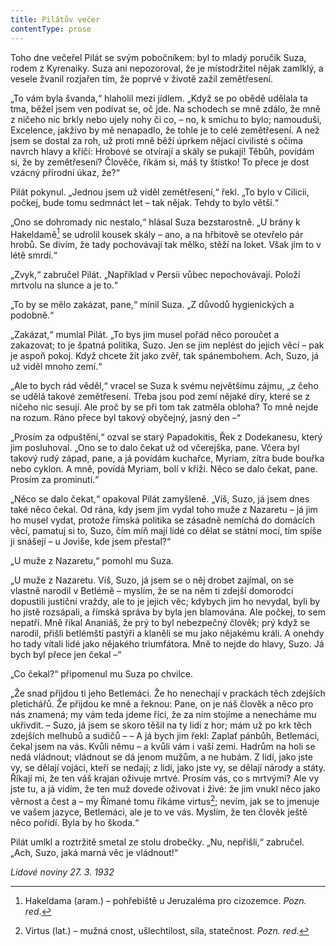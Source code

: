 ```yaml
---
title: Pilátův večer
contentType: prose
---
```


<section>

Toho dne večeřel Pilát se svým pobočníkem: byl to mladý poručík Suza, rodem z Kyrenaiky. Suza ani nepozoroval, že je místodržitel nějak zamlklý, a vesele žvanil rozjařen tím, že poprvé v životě zažil zemětřesení.

„To vám byla švanda,“ hlaholil mezi jídlem. „Když se po obědě udělala ta tma, běžel jsem ven podívat se, oč jde. Na schodech se mně zdálo, že mně z ničeho nic brkly nebo ujely nohy či co, – no, k smíchu to bylo; namouduši, Excelence, jakživo by mě nenapadlo, že tohle je to celé zemětřesení. A než jsem se dostal za roh, už proti mně běží úprkem nějací civilisté s očima navrch hlavy a křičí: Hrobové se otvírají a skály se pukají! Těbůh, povídám si, že by zemětřesení? Člověče, říkám si, máš ty štístko! To přece je dost vzácný přírodní úkaz, že?“

Pilát pokynul. „Jednou jsem už viděl zemětřesení,“ řekl. „To bylo v Cilicii, počkej, bude tomu sedmnáct let – tak nějak. Tehdy to bylo větší.“

„Ono se dohromady nic nestalo,“ hlásal Suza bezstarostně. „U brány k Hakeldamě[^13] se udrolil kousek skály – ano, a na hřbitově se otevřelo pár hrobů. Se divím, že tady pochovávají tak mělko, stěží na loket. Však jim to v létě smrdí.“

„Zvyk,“ zabručel Pilát. „Například v Persii vůbec nepochovávají. Položí mrtvolu na slunce a je to.“

„To by se mělo zakázat, pane,“ mínil Suza. „Z důvodů hygienických a podobně.“

„Zakázat,“ mumlal Pilát. „To bys jim musel pořád něco poroučet a zakazovat; to je špatná politika, Suzo. Jen se jim neplést do jejich věcí – pak je aspoň pokoj. Když chcete žít jako zvěř, tak spánembohem. Ach, Suzo, já už viděl mnoho zemí.“

„Ale to bych rád věděl,“ vracel se Suza k svému největšímu zájmu, „z čeho se udělá takové zemětřesení. Třeba jsou pod zemí nějaké díry, které se z ničeho nic sesují. Ale proč by se při tom tak zatměla obloha? To mně nejde na rozum. Ráno přece byl takový obyčejný, jasný den –“

„Prosím za odpuštění,“ ozval se starý Papadokitis, Řek z Dodekanesu, který jim posluhoval. „Ono se to dalo čekat už od včerejška, pane. Včera byl takový rudý západ, pane, a já povídám kuchařce, Myriam, zítra bude bouřka nebo cyklon. A mně, povídá Myriam, bolí v kříži. Něco se dalo čekat, pane. Prosím za prominutí.“

„Něco se dalo čekat,“ opakoval Pilát zamyšleně. „Víš, Suzo, já jsem dnes také něco čekal. Od rána, kdy jsem jim vydal toho muže z Nazaretu – já jim ho musel vydat, protože římská politika se zásadně nemíchá do domácích věcí, pamatuj si to, Suzo, čím míň mají lidé co dělat se státní mocí, tím spíše ji snášejí – u Joviše, kde jsem přestal?“

„U muže z Nazaretu,“ pomohl mu Suza.

„U muže z Nazaretu. Víš, Suzo, já jsem se o něj drobet zajímal, on se vlastně narodil v Betlémě – myslím, že se na něm ti zdejší domorodci dopustili justiční vraždy, ale to je jejich věc; kdybych jim ho nevydal, byli by ho jistě rozsápali, a římská správa by byla jen blamována. Ale počkej, to sem nepatří. Mně říkal Ananiáš, že prý to byl nebezpečný člověk; prý když se narodil, přišli betlémští pastýři a klaněli se mu jako nějakému králi. A onehdy ho tady vítali lidé jako nějakého triumfátora. Mně to nejde do hlavy, Suzo. Já bych byl přece jen čekal –“

„Co čekal?“ připomenul mu Suza po chvilce.

„Že snad přijdou ti jeho Betlemáci. Že ho nenechají v prackách těch zdejších pletichářů. Že přijdou ke mně a řeknou: Pane, on je náš člověk a něco pro nás znamená; my vám teda jdeme říci, že za ním stojíme a nenecháme mu ukřivdit. – Suzo, já jsem se skoro těšil na ty lidi z hor; mám už po krk těch zdejších melhubů a sudičů – – A já bych jim řekl: Zaplať pánbůh, Betlemáci, čekal jsem na vás. Kvůli němu – a kvůli vám i vaší zemi. Hadrům na holi se nedá vládnout; vládnout se dá jenom mužům, a ne hubám. Z lidí, jako jste vy, se dělají vojáci, kteří se nedají; z lidí, jako jste vy, se dělají národy a státy. Říkají mi, že ten váš krajan oživuje mrtvé. Prosím vás, co s mrtvými? Ale vy jste tu, a já vidím, že ten muž dovede oživovat i živé: že jim vnukl něco jako věrnost a čest a – my Římané tomu říkáme virtus[^14]; nevím, jak se to jmenuje ve vašem jazyce, Betlemáci, ale je to ve vás. Myslím, že ten člověk ještě něco pořídí. Byla by ho škoda.“

Pilát umlkl a roztržitě smetal ze stolu drobečky. „Nu, nepřišli,“ zabručel. „Ach, Suzo, jaká marná věc je vládnout!“

_Lidové noviny 27. 3. 1932_

</section>

[^1]: Votant (lat.) – přísedící u soudu. _Pozn. red_.

[^2]: Chlamyda (řec.) – plášť ve starém Řecku nošený přes levé rameno a sepnutý kovovou sponou. _Pozn. red_.

[^3]: Agora (řec.) – shromaždiště lidu. _Pozn. red_.

[^4]: Jednoroční beránci z jarního vrhu. _Pozn. red_.

[^5]: Megara – jedno z nejmocnějších starořeckých měst. _Pozn. red_.

[^6]: Boiótia – oblast středního Řecka. _Pozn. red_.

[^7]: Andres Boiótikoi – mužové boiótští. _Pozn. red_.

[^8]: Búlé (řec.) – poradní sbor se správní a soudní pravomocí. _Pozn. red_.

[^9]: Senonové – galský kmen, žijící mezi Loirou a Seinou. _Pozn. red_.

[^10]: Nunvář – zvěrokleštič. _Pozn. red_.

[^11]: Rabboni (aram.) – učiteli, mistře. _Pozn. red_.

[^12]: Synedrium/synedrion (řec.) – nejvyšší orgán moci v Judeji. _Pozn. red_.

[^13]: Hakeldama (aram.) – pohřebiště u Jeruzaléma pro cizozemce. _Pozn. red_.

[^14]: Virtus (lat.) – mužná cnost, ušlechtilost, síla, statečnost. _Pozn. red_.

[^15]: Augur (lat.) – ptakopravec, věštec předpovídající z letu ptáků. _Pozn. red_.

[^16]: O maličkosti se soudce nezajímá (velký duch nedbá malicherností). _Pozn. red_.

[^17]: Arián – člověk popírající Kristovo božství (přinesl ji Arius, alexandrijský, křesťanský kazatel). _Pozn. red_.

[^18]: Podestà vicegerente (ital.) – zástupce podesty (městského správního a soudního úředníka). _Pozn. red_.

[^19]: Karbunkul – tmavočervený drahokam (rubín, granát…). _Pozn. red_.

[^20]: Leporello – sluha, postava z Mozartovy opery Don Giovanni. _Pozn. red_.

[^21]: Exces in venere (lat.) – nestřídmost, výstřednost v pohlavním životě. _Pozn. red_.

[^22]: Albergo (ital.) – hostinec. _Pozn. red_.

[^23]: Nejdůstojnější blahorodí. _Pozn. red_.

[^24]: Vysoce vážený duchovní. _Pozn. red_.

[^25]: Scaligerové – šlechtický rod vládnoucí ve středověku. _Pozn. red_.

[^26]: Crapulone (ital.) – světák, zhýralec, opilec… _Pozn. red_.

[^27]: Vražedné přepadení. _Pozn. red_.

[^28]: Padouch. _Pozn. red_.

[^29]: Chlapec. _Pozn. red_.

[^30]: Zecchino – zlaťák, bývalá benátská zlatá mince. _Pozn. red_.

[^31]: Dělat honéry (z franc. honeur) – projevovat úctu, čest. _Pozn. red._

[^32]: Ať slouží. _Pozn. red._

[^33]: Kletba, nadávka (dosl. prase, vepř). _Pozn. red._

[^34]: Zatracený chlapík, darebák, lump. _Pozn. red._

[^35]: Hrome! _Pozn. red._

[^36]: Jak jste veliký! _Pozn. red._

